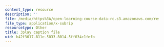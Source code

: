 ```yaml
---
content_type: resource
description: ''
file: /media/https%3A/open-learning-course-data-rc.s3.amazonaws.com/res-6-012-introduction-to-probability-spring-2018/b42f3617811e503380145ff034c1fefb_X-krLprDrOI.vtt
file_type: application/x-subrip
resourcetype: Other
title: 3play caption file
uid: b42f3617-811e-5033-8014-5ff034c1fefb
---
```

